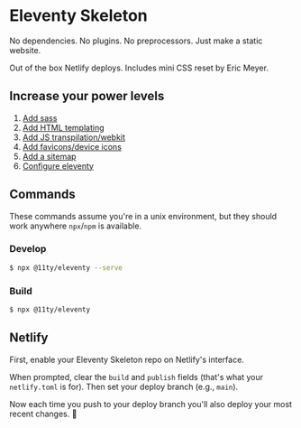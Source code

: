 # Eleventy Skeleton

No dependencies. No plugins. No preprocessors. Just make a static website.

Out of the box Netlify deploys. Includes mini CSS reset by Eric Meyer.

## Increase your power levels

1. [Add sass](https://egghead.io/lessons/11ty-add-sass-compiling-and-watch-for-changes-in-eleventy-11ty)
3. [Add HTML templating](https://www.11ty.dev/docs/languages/)
4. [Add JS transpilation/webkit](https://statickit.com/guides/eleventy-webpack)
5. [Add favicons/device icons](https://www.favicon-generator.org/)
6. [Add a sitemap](https://developers.google.com/search/docs/advanced/sitemaps/build-sitemap)
7. [Configure eleventy](https://www.11ty.dev/docs/watch-serve/)

## Commands

These commands assume you're in a unix environment, but they should work anywhere `npx`/`npm` is available.

### Develop

```sh
$ npx @11ty/eleventy --serve
```

### Build

```sh
$ npx @11ty/eleventy
```

## Netlify

First, enable your Eleventy Skeleton repo on Netlify's interface.

When prompted, clear the `build` and `publish` fields (that's what your `netlify.toml` is for). Then set your deploy branch (e.g., `main`).

Now each time you push to your deploy branch you'll also deploy your most recent changes. 🎉
